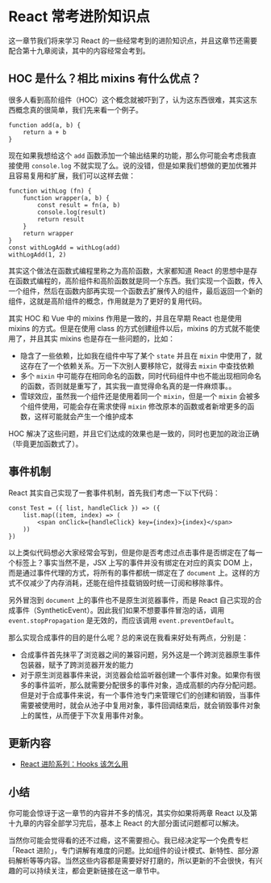 React 常考进阶知识点
=============

这一章节我们将来学习 React 的一些经常考到的进阶知识点，并且这章节还需要配合第十九章阅读，其中的内容经常会考到。

HOC 是什么？相比 mixins 有什么优点？
------------------------

很多人看到高阶组件（HOC）这个概念就被吓到了，认为这东西很难，其实这东西概念真的很简单，我们先来看一个例子。

    function add(a, b) {
        return a + b
    }
    

现在如果我想给这个 `add` 函数添加一个输出结果的功能，那么你可能会考虑我直接使用 `console.log` 不就实现了么。说的没错，但是如果我们想做的更加优雅并且容易复用和扩展，我们可以这样去做：

    function withLog (fn) {
        function wrapper(a, b) {
            const result = fn(a, b)
            console.log(result)
            return result
        }
        return wrapper
    }
    const withLogAdd = withLog(add)
    withLogAdd(1, 2)
    

其实这个做法在函数式编程里称之为高阶函数，大家都知道 React 的思想中是存在函数式编程的，高阶组件和高阶函数就是同一个东西。我们实现一个函数，传入一个组件，然后在函数内部再实现一个函数去扩展传入的组件，最后返回一个新的组件，这就是高阶组件的概念，作用就是为了更好的复用代码。

其实 HOC 和 Vue 中的 mixins 作用是一致的，并且在早期 React 也是使用 mixins 的方式。但是在使用 class 的方式创建组件以后，mixins 的方式就不能使用了，并且其实 mixins 也是存在一些问题的，比如：

*   隐含了一些依赖，比如我在组件中写了某个 `state` 并且在 `mixin` 中使用了，就这存在了一个依赖关系。万一下次别人要移除它，就得去 `mixin` 中查找依赖
*   多个 `mixin` 中可能存在相同命名的函数，同时代码组件中也不能出现相同命名的函数，否则就是重写了，其实我一直觉得命名真的是一件麻烦事。。
*   雪球效应，虽然我一个组件还是使用着同一个 `mixin`，但是一个 `mixin` 会被多个组件使用，可能会存在需求使得 `mixin` 修改原本的函数或者新增更多的函数，这样可能就会产生一个维护成本

HOC 解决了这些问题，并且它们达成的效果也是一致的，同时也更加的政治正确（毕竟更加函数式了）。

事件机制
----

React 其实自己实现了一套事件机制，首先我们考虑一下以下代码：

    const Test = ({ list, handleClick }) => ({
        list.map((item, index) => (
            <span onClick={handleClick} key={index}>{index}</span>
        ))
    })
    

以上类似代码想必大家经常会写到，但是你是否考虑过点击事件是否绑定在了每一个标签上？事实当然不是，JSX 上写的事件并没有绑定在对应的真实 DOM 上，而是通过事件代理的方式，将所有的事件都统一绑定在了 `document` 上。这样的方式不仅减少了内存消耗，还能在组件挂载销毁时统一订阅和移除事件。

另外冒泡到 `document` 上的事件也不是原生浏览器事件，而是 React 自己实现的合成事件（SyntheticEvent）。因此我们如果不想要事件冒泡的话，调用 `event.stopPropagation` 是无效的，而应该调用 `event.preventDefault`。

那么实现合成事件的目的是什么呢？总的来说在我看来好处有两点，分别是：

*   合成事件首先抹平了浏览器之间的兼容问题，另外这是一个跨浏览器原生事件包装器，赋予了跨浏览器开发的能力
*   对于原生浏览器事件来说，浏览器会给监听器创建一个事件对象。如果你有很多的事件监听，那么就需要分配很多的事件对象，造成高额的内存分配问题。但是对于合成事件来说，有一个事件池专门来管理它们的创建和销毁，当事件需要被使用时，就会从池子中复用对象，事件回调结束后，就会销毁事件对象上的属性，从而便于下次复用事件对象。

更新内容
----

*   [React 进阶系列：Hooks 该怎么用](https://github.com/KieSun/Dream/issues/15)

小结
--

你可能会惊讶于这一章节的内容并不多的情况，其实你如果将两章 React 以及第十九章的内容全部学习完后，基本上 React 的大部分面试问题都可以解决。

当然你可能会觉得看的还不过瘾，这不需要担心。我已经决定写一个免费专栏「React 进阶」，专门讲解有难度的问题。比如组件的设计模式、新特性、部分源码解析等等内容。当然这些内容都是需要好好打磨的，所以更新的不会很快，有兴趣的可以持续关注，都会更新链接在这一章节中。